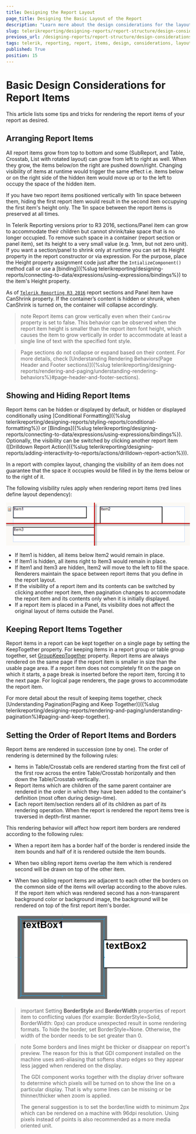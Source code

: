 ```yaml
---
title: Designing the Report Layout
page_title: Designing the Basic Layout of the Report
description: "Learn more about the design considerations for the layout of the Telerik Reporting report items and how to achieve the desired report outcome."
slug: telerikreporting/designing-reports/report-structure/design-considerations-for-report-item-layout
previous_url: /designing-reports/report-structure/design-considerations-for-report-item-layout, /designing-reports-design-considerations-report-layout
tags: telerik, reporting, report, items, design, considerations, layout, creating, reports
published: True
position: 15
---
```


# Basic Design Considerations for Report Items

This article lists some tips and tricks for rendering the report items of your report as desired.

## Arranging Report Items

All report items grow from top to bottom and some (SubReport, and Table, Crosstab, List with rotated layout) can grow from left to right as well. When they grow, the items below/on the right are pushed down/right. Changing visibility of items at runtime would trigger the same effect i.e. items below or on the right side of the hidden item would move up or to the left to occupy the space of the hidden item.

If you have two report items positioned vertically with 1in space between them, hiding the first report item would result in the second item occupying the first item's height only. The 1in space between the report items is preserved at all times.

In Telerik Reporting versions prior to R3 2016, sections/Panel item can grow to accommodate their children but cannot shrink/take space that is no longer occupied. To remove such space in a container (report section or panel item), set its height to a very small value (e.g. 1mm, but not zero unit). If you want a section/panel to shrink only at runtime you can set its Height property in the report constructor or via expression. For the purpose, place the Height property assignment code just after the `IntializeComponent()` method call or use a [binding]({%slug telerikreporting/designing-reports/connecting-to-data/expressions/using-expressions/bindings%}) to the item's Height property.

As of [`Telerik Reporting R3 2016`](https://www.telerik.com/support/whats-new/reporting/release-history/telerik-reporting-r3-2016-(version-10-2-16-914)) report sections and Panel item have CanShrink property. If the container’s content is hidden or shrunk, when CanShrink is turned on, the container will collapse accordingly.

>note Report items can grow vertically even when their `CanGrow` property is set to false. This behavior can be observed when the report item height is smaller than the report item font height, which causes the item to grow vertically in order to accommodate at least a single line of text with the specified font style.

> Page sections do not collapse or expand based on their content. For more details, check [Understanding Rendering Behaviors(Page Header and Footer sections)]({%slug telerikreporting/designing-reports/rendering-and-paging/understanding-rendering-behaviors%}#page-header-and-footer-sections).

## Showing and Hiding Report Items

Report items can be hidden or displayed by default, or hidden or displayed conditionally using [Conditional Formatting]({%slug telerikreporting/designing-reports/styling-reports/conditional-formatting%}) or [Bindings]({%slug telerikreporting/designing-reports/connecting-to-data/expressions/using-expressions/bindings%}). Optionally, the visibility can be switched by clicking another report item ([Drilldown Report Action]({%slug telerikreporting/designing-reports/adding-interactivity-to-reports/actions/drilldown-report-action%})).

In a report with complex layout, changing the visibility of an item does not guarantee that the space it occupies would be filled in by the items below or to the right of it.

The following visibility rules apply when rendering report items (red lines define layout dependency):

![Report with three items divided into four parts by a horizontal and a vertical red line](images/ReportItemLayout.png)

* If Item1 is hidden, all items below Item2 would remain in place.
* If Item1 is hidden, all items right to Item3 would remain in place.
* If Item1 and Item3 are hidden, Item2 will move to the left to fill the space. Renderers maintain the space between report items that you define in the report layout.
* If the visibility of a report item and its contents can be switched by clicking another report item, then pagination changes to accommodate the report item and its contents only when it is initially displayed.
* If a report item is placed in a Panel, its visibility does not affect the original layout of items outside the Panel.

## Keeping Report Items Together

Report items in a report can be kept together on a single page by setting the KeepTogether property. For keeping items in a report group or table group together, set [GroupKeepTogether](/reporting/api/Telerik.Reporting.Group#Telerik_Reporting_Group_GroupKeepTogether) property. Report items are always rendered on the same page if the report item is smaller in size than the usable page area. If a report item does not completely fit on the page on which it starts, a page break is inserted before the report item, forcing it to the next page. For logical page renderers, the page grows to accommodate the report item.

For more detail about the result of keeping items together, check [Understanding Pagination(Paging and Keep Together)]({%slug telerikreporting/designing-reports/rendering-and-paging/understanding-pagination%}#paging-and-keep-together).

## Setting the Order of Report Items and Borders

Report items are rendered in succession (one by one). The order of rendering is determined by the following rules:

* Items in Table/Crosstab cells are rendered starting from the first cell of the first row across the entire Table/Crosstab horizontally and then down the Table/Crosstab vertically.
* Report items which are children of the same parent container are rendered in the order in which they have been added to the container's definition (most often during design-time).
* Each report item/section renders all of its children as part of its rendering operation. When the report is rendered the report items tree is traversed in depth-first manner.

This rendering behavior will affect how report item borders are rendered according to the following rules:

* When a report item has a border half of the border is rendered inside the item bounds and half of it is rendered outside the item bounds.
* When two sibling report items overlap the item which is rendered second will be drawn on top of the other item.
* When two sibling report items are adjacent to each other the borders on the common side of the items will overlap according to the above rules. If the report item which was rendered second has a non-transparent background color or background image, the background will be rendered on top of the first report item's border.

	![A preview image of two TextBoxes whose Borders are Overlapping](images/BorderOverlapping.png)

>important Setting __BorderStyle__ and __BorderWidth__ properties of report item to conflicting values (for example: BorderStyle=Solid, BorderWidth: 0px) can produce unexpected result in some rendering formats. To hide the border, set BorderStyle=None. Otherwise, the width of the border needs to be set greater than 0.

>note Some borders and lines might be thicker or disappear on report's preview. The reason for this is that GDI component installed on the machine uses anti-aliasing that softens sharp edges so they appear less jagged when rendered on the display.
>
>The GDI component works together with the display driver software to determine which pixels will be turned on to show the line on a particular display. That is why some lines can be missing or be thinner/thicker when zoom is applied.
>
>The general suggestion is to set the border/line width to minimum 2px which can be rendered on a machine with 96dpi resolution. Using pixels instead of points is also recommended as a more media oriented unit.
